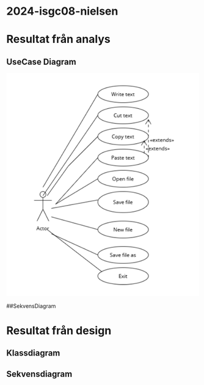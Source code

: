 # 2024-isgc08-nielsen

# Resultat från analys
## UseCase Diagram

![Alt text](https://github.com/mallan27/2024-isgc08-nielsen/blob/main/Images/useCase.png)

##SekvensDiagram 

# Resultat från design 
## Klassdiagram 

## Sekvensdiagram
